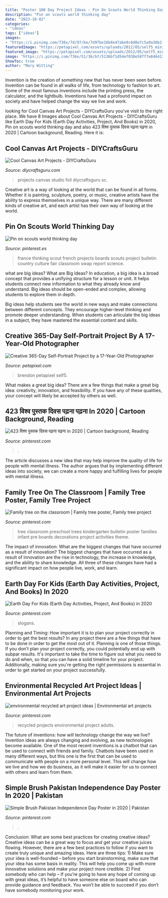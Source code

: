 ```yaml
---
title: "Poster 100 Day Project Ideas : Pin On Scouts World Thinking Day"
description: "Pin on scouts world thinking day"
date: "2023-10-02"
categories:
- "ideas"
tags: ["ideas"]
images:
- "https://i.pinimg.com/736x/7d/97/be/7d97be16b8e47abe9c6d0e7c5a9a36b2--france-facts-france-school-project.jpg"
featuredImage: "https://petapixel.com/assets/uploads/2012/05/self5_mini.jpg"
featured_image: "https://petapixel.com/assets/uploads/2012/05/self5_mini.jpg"
image: "https://i.pinimg.com/736x/51/36/bf/5136bf1d54ef038e58ff7e846413dceb.jpg"
ShowToc: true
author: "Mary Witting"
---
```



Invention is the creation of something new that has never been seen before. Invention can be found in all walks of life, from technology to fashion to art. Some of the most famous inventions include the printing press, the calculator, and the lightbulb. Inventions have had a profound impact on society and have helped change the way we live and work.

	

		
looking for Cool Canvas Art Projects - DIYCraftsGuru you've visit to the right place. We have 8 Images about Cool Canvas Art Projects - DIYCraftsGuru like Earth Day For Kids (Earth Day Activities, Project, And Books) in 2020, Pin on scouts world thinking day and also 423 विश्व पुस्तक दिवस पढ़ना पढ़ना in 2020 | Cartoon background, Reading. Here it is:
		
    
## Cool Canvas Art Projects - DIYCraftsGuru

<img loading=lazy src="https://www.diycraftsguru.com/wp-content/uploads/2016/03/39-Art-Projects.jpg" onerror="this.onerror=null;this.src='https://tse1.mm.bing.net/th?id=OIP.TTCGw9WYI6LU9UvIPN8DWQHaJ4&amp;pid=15.1';" alt="Cool Canvas Art Projects - DIYCraftsGuru">

_Source: diycraftsguru.com_

>projects canvas studio foil diycraftsguru sc. 

	

Creative art is a way of looking at the world that can be found in all forms. Whether it is painting, sculpture, poetry, or music, creative artists have the ability to express themselves in a unique way. There are many different kinds of creative art, and each artist has their own way of looking at the world.

    
## Pin On Scouts World Thinking Day

<img loading=lazy src="https://i.pinimg.com/736x/7d/97/be/7d97be16b8e47abe9c6d0e7c5a9a36b2--france-facts-france-school-project.jpg" onerror="this.onerror=null;this.src='https://tse2.mm.bing.net/th?id=OIP.SAVrD_R5V47OOnk-l710LgHaLE&amp;pid=15.1';" alt="Pin on scouts world thinking day">

_Source: pinterest.es_

>france thinking scout french projects boards scouts project bulletin country culture fair classroom swap report science. 

	

what are big ideas?
What are Big Ideas?
In education, a big idea is a broad concept that provides a unifying structure for a lesson or unit. It helps students connect new information to what they already know and understand. Big ideas should be open-ended and complex, allowing students to explore them in depth.

Big ideas help students see the world in new ways and make connections between different concepts. They encourage higher-level thinking and promote deeper understanding. When students can articulate the big ideas in a subject, they have mastered the essential content and skills.

    
## Creative 365-Day Self-Portrait Project By A 17-Year-Old Photographer

<img loading=lazy src="https://petapixel.com/assets/uploads/2012/05/self5_mini.jpg" onerror="this.onerror=null;this.src='https://tse2.mm.bing.net/th?id=OIP.vHOBCQlHRqlk-kbxY1apsAHaGp&amp;pid=15.1';" alt="Creative 365-Day Self-Portrait Project by a 17-Year-Old Photographer">

_Source: petapixel.com_

>brendon petapixel self5. 

	

What makes a great big idea?
There are a few things that make a great big idea: creativity, innovation, and feasibility. If you have any of these qualities, your concept will likely be accepted by others as well.

    
## 423 विश्व पुस्तक दिवस पढ़ना पढ़ना In 2020 | Cartoon Background, Reading

<img loading=lazy src="https://i.pinimg.com/736x/9a/0e/a9/9a0ea95dac11dc515c448dc1c88e608a.jpg" onerror="this.onerror=null;this.src='https://tse2.mm.bing.net/th?id=OIP.GTSYjXriynWxt4Lea1-a4gHaLH&amp;pid=15.1';" alt="423 विश्व पुस्तक दिवस पढ़ना पढ़ना in 2020 | Cartoon background, Reading">

_Source: pinterest.com_

>. 

	

The article discusses a new idea that may help improve the quality of life for people with mental illness. The author argues that by implementing different ideas into society, we can create a more happy and fulfilling lives for people with mental illness.

    
## Family Tree On The Classroom | Family Tree Poster, Family Tree Project

<img loading=lazy src="https://i.pinimg.com/originals/09/b6/0a/09b60a70b15f03b77945b89e5529470c.jpg" onerror="this.onerror=null;this.src='https://tse2.mm.bing.net/th?id=OIP.X64PpZb7RORTV6vHQYQ6YwHaMY&amp;pid=15.1';" alt="Family tree on the classroom | Family tree poster, Family tree project">

_Source: pinterest.com_

>tree classroom preschool trees kindergarten bulletin poster families infant pre boards decorations project activities theme. 

	

The impact of innovation: What are the biggest changes that have occurred as a result of innovation?
The biggest changes that have occurred as a result of innovation are the rise in technology, the increase in knowledge, and the ability to share knowledge. All three of these changes have had a significant impact on how people live, work, and learn.

    
## Earth Day For Kids (Earth Day Activities, Project, And Books) In 2020

<img loading=lazy src="https://i.pinimg.com/736x/51/36/bf/5136bf1d54ef038e58ff7e846413dceb.jpg" onerror="this.onerror=null;this.src='https://tse4.mm.bing.net/th?id=OIP.aRhKQm73zdh-B2wLHw8bzQHaLG&amp;pid=15.1';" alt="Earth Day For Kids (Earth Day Activities, Project, And Books) in 2020">

_Source: pinterest.com_

>slogans. 

	

Planning and Timing: How important it is to plan your project correctly in order to get the best results?
In any project there are a few things that have to be done in order to get the most out of it. Planning is one of those things. If you don't plan your project correctly, you could potentially end up with subpar results. It's important to take the time to figure out what you need to do and when, so that you can have a solid timeline for your project. Additionally, making sure you're getting the right permissions is essential in order to get started on your project successfully.

    
## Environmental Recycled Art Project Ideas | Environmental Art Projects

<img loading=lazy src="https://i.pinimg.com/736x/65/3d/e9/653de9b3e5b64ecb5abfc163e799fbfc--recycled-art-projects-summer-crafts.jpg" onerror="this.onerror=null;this.src='https://tse3.mm.bing.net/th?id=OIP.7CTro1j2PGeSmNKNlust3QHaJ3&amp;pid=15.1';" alt="environmental recycled art project ideas | Environmental art projects">

_Source: pinterest.com_

>recycled projects environmental project adults. 

	

The future of inventions: how will technology change the way we live?
Invention ideas are always changing and evolving, as new technologies become available. One of the most recent inventions is a chatbot that can be used to connect with friends and family. Chatbots have been used in many different ways, but this one is the first that can be used to communicate with people on a more personal level. This will change how we live and how we do business, as it will make it easier for us to connect with others and learn from them.

    
## Simple Brush Pakistan Independence Day Poster In 2020 | Pakistan

<img loading=lazy src="https://i.pinimg.com/736x/6e/76/e5/6e76e57e246a1f73e05783ecd60bf41c.jpg" onerror="this.onerror=null;this.src='https://tse2.mm.bing.net/th?id=OIP.IsEd6so-LeSKxG5LNtZiZAHaHa&amp;pid=15.1';" alt="Simple Brush Pakistan Independence Day Poster in 2020 | Pakistan">

_Source: pinterest.com_

>. 

	

Conclusion: What are some best practices for creating creative ideas?
Creative ideas can be a great way to focus and get your creative juices flowing. However, there are a few best practices to follow if you want to create truly unique and amazing ideas. Here are three tips: 1) Make sure your idea is well-founded – before you start brainstorming, make sure that your idea has some basis in reality. This will help you come up with more innovative solutions and make your project more credible. 2) Find somebody who can help – If you’re going to have any hope of coming up with great ideas, it’s helpful to have someone else on board who can provide guidance and feedback. You won’t be able to succeed if you don’t have somebody monitoring your work.

